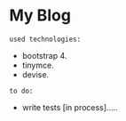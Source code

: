 # My Blog

`used technologies:`

* bootstrap 4.
* tinymce.
* devise.

`to do:`

* write tests [in process].....
